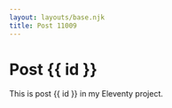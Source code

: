 ```yaml
---
layout: layouts/base.njk
title: Post 11009
---
```


# Post {{ id }}

This is post {{ id }} in my Eleventy project.
